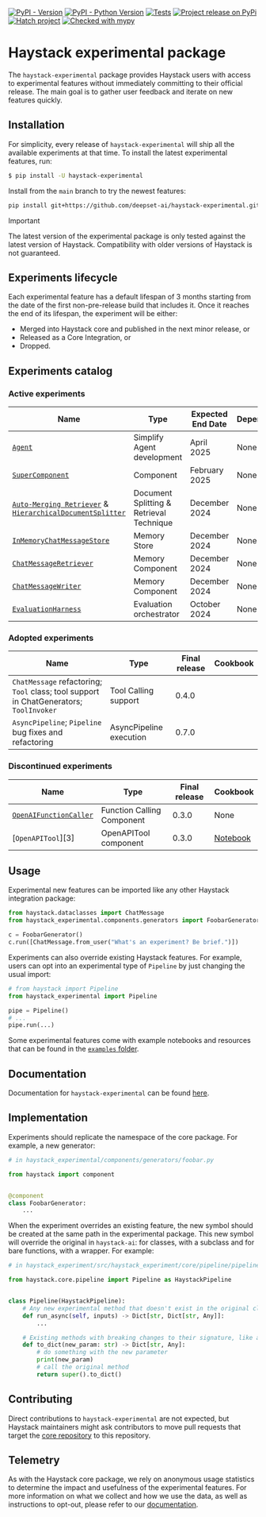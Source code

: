 [![PyPI - Version](https://img.shields.io/pypi/v/haystack-experimental.svg)](https://pypi.org/project/haystack-experimental)
[![PyPI - Python Version](https://img.shields.io/pypi/pyversions/haystack-experimental.svg)](https://pypi.org/project/haystack-experimental)
[![Tests](https://github.com/deepset-ai/haystack-experimental/actions/workflows/tests.yml/badge.svg)](https://github.com/deepset-ai/haystack-experimental/actions/workflows/tests.yml)
[![Project release on PyPi](https://github.com/deepset-ai/haystack-experimental/actions/workflows/pypi_release.yml/badge.svg)](https://github.com/deepset-ai/haystack-experimental/actions/workflows/pypi_release.yml)
[![Hatch project](https://img.shields.io/badge/%F0%9F%A5%9A-Hatch-4051b5.svg)](https://github.com/pypa/hatch)
[![Checked with mypy](https://www.mypy-lang.org/static/mypy_badge.svg)](https://mypy-lang.org/)

# Haystack experimental package

The `haystack-experimental` package provides Haystack users with access to experimental features without immediately
committing to their official release. The main goal is to gather user feedback and iterate on new features quickly.

## Installation

For simplicity, every release of `haystack-experimental` will ship all the available experiments at that time. To
install the latest experimental features, run:

```sh
$ pip install -U haystack-experimental
```

Install from the `main` branch to try the newest features:
```sh
pip install git+https://github.com/deepset-ai/haystack-experimental.git@main
```

> [!IMPORTANT]
> The latest version of the experimental package is only tested against the latest version of Haystack. Compatibility
> with older versions of Haystack is not guaranteed.

## Experiments lifecycle

Each experimental feature has a default lifespan of 3 months starting from the date of the first non-pre-release build
that includes it. Once it reaches the end of its lifespan, the experiment will be either:

- Merged into Haystack core and published in the next minor release, or
- Released as a Core Integration, or
- Dropped.

## Experiments catalog

### Active experiments

| Name                                                                | Type                                     | Expected End Date | Dependencies | Cookbook                                                                                                                                                                                                                                                               | Discussion                                                                     |
|---------------------------------------------------------------------|------------------------------------------|-------------------|--------------|------------------------------------------------------------------------------------------------------------------------------------------------------------------------------------------------------------------------------------------------------------------------|--------------------------------------------------------------------------------|
| [`Agent`][1]                                                        | Simplify Agent development               | April 2025        | None         | <a href="https://colab.research.google.com/github/deepset-ai/haystack-cookbook/blob/main/notebooks/github_issue_resolver_agent.ipynb" target="_parent"><img src="https://colab.research.google.com/assets/colab-badge.svg" alt="Open In Colab"/>                       | [Discuss](https://github.com/deepset-ai/haystack-experimental/discussions/189) |
| [`SuperComponent`][2]                                               | Component                                | February 2025     | None         |                                                                                                                                                                                                                                                                        | [Discuss](https://github.com/deepset-ai/haystack-experimental/discussions/189) |
| [`Auto-Merging Retriever`][4] & [`HierarchicalDocumentSplitter`][5] | Document Splitting & Retrieval Technique | December 2024     | None         | <a href="https://colab.research.google.com/github/deepset-ai/haystack-cookbook/blob/main/notebooks/auto_merging_retriever.ipynb" target="_parent"><img src="https://colab.research.google.com/assets/colab-badge.svg" alt="Open In Colab"/>                            | [Discuss](https://github.com/deepset-ai/haystack-experimental/discussions/78)  |
| [`InMemoryChatMessageStore`][6]                                     | Memory Store                             | December 2024     | None         | <a href="https://colab.research.google.com/github/deepset-ai/haystack-cookbook/blob/main/notebooks/conversational_rag_using_memory.ipynb" target="_parent"><img src="https://colab.research.google.com/assets/colab-badge.svg" alt="Open In Colab"/>                   | [Discuss](https://github.com/deepset-ai/haystack-experimental/discussions/75)  |
| [`ChatMessageRetriever`][7]                                         | Memory Component                         | December 2024     | None         | <a href="https://colab.research.google.com/github/deepset-ai/haystack-cookbook/blob/main/notebooks/conversational_rag_using_memory.ipynb" target="_parent"><img src="https://colab.research.google.com/assets/colab-badge.svg" alt="Open In Colab"/>                   | [Discuss](https://github.com/deepset-ai/haystack-experimental/discussions/75)  |
| [`ChatMessageWriter`][8]                                            | Memory Component                         | December 2024     | None         | <a href="https://colab.research.google.com/github/deepset-ai/haystack-cookbook/blob/main/notebooks/conversational_rag_using_memory.ipynb" target="_parent"><img src="https://colab.research.google.com/assets/colab-badge.svg" alt="Open In Colab"/>                   | [Discuss](https://github.com/deepset-ai/haystack-experimental/discussions/75)  |
| [`EvaluationHarness`][9]                                            | Evaluation orchestrator                  | October 2024      | None         | <a href="https://colab.research.google.com/github/deepset-ai/haystack-cookbook/blob/main/notebooks/rag_eval_harness.ipynb" target="_parent"><img src="https://colab.research.google.com/assets/colab-badge.svg" alt="Open In Colab"/></a>                              | [Discuss](https://github.com/deepset-ai/haystack-experimental/discussions/74)  |

[1]: https://github.com/deepset-ai/haystack-experimental/blob/main/haystack_experimental/components/agents/agent.py
[2]: https://github.com/deepset-ai/haystack-experimental/blob/main/haystack_experimental/core/super_component/super_component.py
[4]: https://github.com/deepset-ai/haystack-experimental/blob/main/haystack_experimental/components/retrievers/auto_merging_retriever.py
[5]: https://github.com/deepset-ai/haystack-experimental/blob/main/haystack_experimental/components/splitters/hierarchical_doc_splitter.py
[6]: https://github.com/deepset-ai/haystack-experimental/blob/main/haystack_experimental/chat_message_stores/in_memory.py
[7]: https://github.com/deepset-ai/haystack-experimental/blob/main/haystack_experimental/components/retrievers/chat_message_retriever.py
[8]: https://github.com/deepset-ai/haystack-experimental/blob/main/haystack_experimental/components/writers/chat_message_writer.py
[9]: https://github.com/deepset-ai/haystack-experimental/tree/main/haystack_experimental/evaluation/harness

### Adopted experiments
| Name                                                                                   | Type                    | Final release | Cookbook                                                                                                                                 |
|----------------------------------------------------------------------------------------|-------------------------|---------------| ---------------------------------------------------------------------------------------------------------------------------------------- |
| `ChatMessage` refactoring; `Tool` class; tool support in ChatGenerators; `ToolInvoker` | Tool Calling support    | 0.4.0         | |
| `AsyncPipeline`; `Pipeline` bug fixes and refactoring                                  | AsyncPipeline execution | 0.7.0         | |

### Discontinued experiments

| Name                        | Type                       | Final release | Cookbook                                                                                                                                 |
| --------------------------- | -------------------------- | ------------- | ---------------------------------------------------------------------------------------------------------------------------------------- |
| [`OpenAIFunctionCaller`][2] | Function Calling Component | 0.3.0         | None                                                                                                                                     |
| [`OpenAPITool`][3]          | OpenAPITool component      | 0.3.0         | [Notebook](https://github.com/deepset-ai/haystack-experimental/blob/fe20b69b31243f8a3976e4661d9aa8c88a2847d2/examples/openapitool.ipynb) |

## Usage

Experimental new features can be imported like any other Haystack integration package:

```python
from haystack.dataclasses import ChatMessage
from haystack_experimental.components.generators import FoobarGenerator

c = FoobarGenerator()
c.run([ChatMessage.from_user("What's an experiment? Be brief.")])
```

Experiments can also override existing Haystack features. For example, users can opt into an experimental type of
`Pipeline` by just changing the usual import:

```python
# from haystack import Pipeline
from haystack_experimental import Pipeline

pipe = Pipeline()
# ...
pipe.run(...)
```

Some experimental features come with example notebooks and resources that can be found in the [`examples` folder](https://github.com/deepset-ai/haystack-experimental/tree/main/examples).

## Documentation

Documentation for `haystack-experimental` can be found [here](https://docs.haystack.deepset.ai/reference/experimental-data-classes-api).

## Implementation

Experiments should replicate the namespace of the core package. For example, a new generator:

```python
# in haystack_experimental/components/generators/foobar.py

from haystack import component


@component
class FoobarGenerator:
    ...

```

When the experiment overrides an existing feature, the new symbol should be created at the same path in the experimental
package. This new symbol will override the original in `haystack-ai`: for classes, with a subclass and for bare
functions, with a wrapper. For example:

```python
# in haystack_experiment/src/haystack_experiment/core/pipeline/pipeline.py

from haystack.core.pipeline import Pipeline as HaystackPipeline


class Pipeline(HaystackPipeline):
    # Any new experimental method that doesn't exist in the original class
    def run_async(self, inputs) -> Dict[str, Dict[str, Any]]:
        ...

    # Existing methods with breaking changes to their signature, like adding a new mandatory param
    def to_dict(new_param: str) -> Dict[str, Any]:
        # do something with the new parameter
        print(new_param)
        # call the original method
        return super().to_dict()

```

## Contributing

Direct contributions to `haystack-experimental` are not expected, but Haystack maintainers might ask contributors to move pull requests that target the [core repository](https://github.com/deepset-ai/haystack) to this repository.

## Telemetry

As with the Haystack core package, we rely on anonymous usage statistics to determine the impact and usefulness of the experimental features. For more information on what we collect and how we use the data, as well as instructions to opt-out, please refer to our [documentation](https://docs.haystack.deepset.ai/docs/telemetry).
